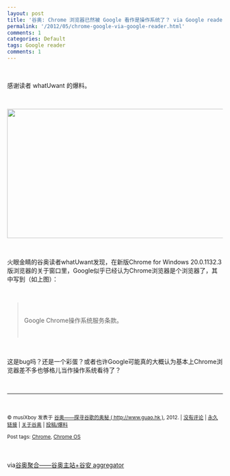 ```yaml
---
layout: post
title: '谷奥: Chrome 浏览器已然被 Google 看作是操作系统了？ via Google reader'
permalink: '/2012/05/chrome-google-via-google-reader.html'
comments: 1
categories: Default
tags: Google reader
comments: 1
---
```

  
 

<div xmlns="http://www.w3.org/1999/xhtml"><br/> <p>感谢读者 whatUwant 的爆料。</p><br/><p><img alt="" height="301" src="http://www.guao.hk/wp-content/uploads/2012/05/ix5c8k.png" title="ix5c8k" width="514"/> </p><br/><p>火眼金睛的谷奥读者whatUwant发现，在新版Chrome for Windows 20.0.1132.3版浏览器的关于窗口里，Google似乎已经认为Chrome浏览器是个浏览器了，其中写到（如上图）：</p><br/><blockquote><br/><p>Google Chrome操作系统服务条款。</p><br/></blockquote><br/><p>这是bug吗？还是一个彩蛋？或者也许Google可能真的大概认为基本上Chrome浏览器差不多也够格儿当作操作系统看待了？</p><br/><hr/><br/><p><small>© musiXboy 发表于 <a href="http://www.guao.hk">谷奥——探寻谷歌的奥秘 ( http://www.guao.hk )</a>, 2012. | <a href="http://www.guao.hk/posts/chrome-already-treated-as-operating-system.html#comments">没有评论</a> | <a href="http://www.guao.hk/posts/chrome-already-treated-as-operating-system.html">永久链接</a> | <a href="http://google.org.cn/about/">关于谷奥</a> | <a href="http://google.org.cn/submit/">投稿/爆料</a><br/><br/>Post tags: <a href="http://www.guao.hk/tag/chrome" rel="tag">Chrome</a>, <a href="http://www.guao.hk/tag/chrome-os" rel="tag">Chrome OS</a> </small> </p><br/><img border="0" height="0" src="http://img.tongji.linezing.com/1105192/tongji.php" width="0"/><br/><br/>via<a href="http://www.guao.hk/posts/chrome-already-treated-as-operating-system.html">谷奥聚合——谷奥主站+谷安 aggregator</a><br/> </div>

  